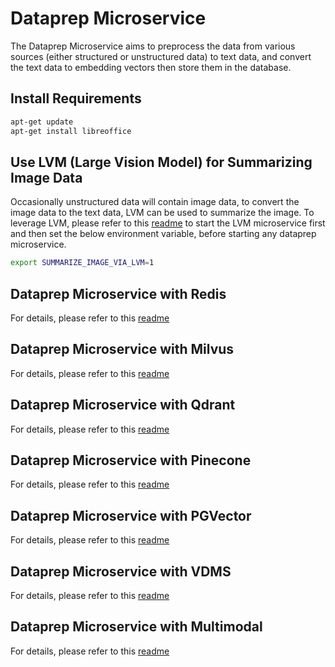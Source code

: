 # Dataprep Microservice

The Dataprep Microservice aims to preprocess the data from various sources (either structured or unstructured data) to text data, and convert the text data to embedding vectors then store them in the database.

## Install Requirements

```bash
apt-get update
apt-get install libreoffice
```

## Use LVM (Large Vision Model) for Summarizing Image Data

Occasionally unstructured data will contain image data, to convert the image data to the text data, LVM can be used to summarize the image. To leverage LVM, please refer to this [readme](../../lvms/src/llava/README.md) to start the LVM microservice first and then set the below environment variable, before starting any dataprep microservice.

```bash
export SUMMARIZE_IMAGE_VIA_LVM=1
```

## Dataprep Microservice with Redis

For details, please refer to this [readme](redis/README.md)

## Dataprep Microservice with Milvus

For details, please refer to this [readme](milvus/langchain/README.md)

## Dataprep Microservice with Qdrant

For details, please refer to this [readme](qdrant/langchain/README.md)

## Dataprep Microservice with Pinecone

For details, please refer to this [readme](pinecone/langchain/README.md)

## Dataprep Microservice with PGVector

For details, please refer to this [readme](pgvector/langchain/README.md)

## Dataprep Microservice with VDMS

For details, please refer to this [readme](vdms/README.md)

## Dataprep Microservice with Multimodal

For details, please refer to this [readme](multimodal/redis/langchain/README.md)
